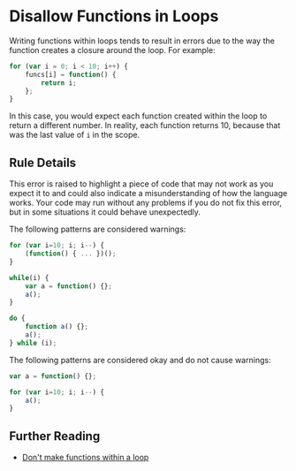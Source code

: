 # Disallow Functions in Loops

Writing functions within loops tends to result in errors due to the way the function creates a closure around the loop. For example:

```js
for (var i = 0; i < 10; i++) {
	funcs[i] = function() {
		return i;
	};
}
```

In this case, you would expect each function created within the loop to return a different number. In reality, each function returns 10, because that was the last value of `i` in the scope.

## Rule Details

This error is raised to highlight a piece of code that may not work as you expect it to and could also indicate a misunderstanding of how the language works. Your code may run without any problems if you do not fix this error, but in some situations it could behave unexpectedly.

The following patterns are considered warnings:

```js
for (var i=10; i; i--) {
    (function() { ... })();
}

while(i) {
    var a = function() {};
    a();
}

do {
    function a() {};
    a();
} while (i);
```

The following patterns are considered okay and do not cause warnings:

```js
var a = function() {};

for (var i=10; i; i--) {
    a();
}
```

## Further Reading

* [Don't make functions within a loop](http://jslinterrors.com/dont-make-functions-within-a-loop/)
